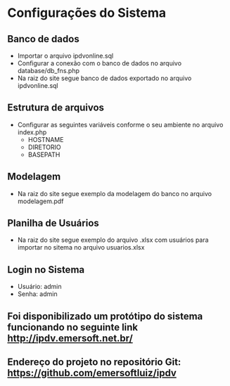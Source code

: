 # Configurações do Sistema

## Banco de dados

* Importar o arquivo ipdvonline.sql
* Configurar a conexão com o banco de dados no arquivo database/db_fns.php
* Na raiz do site segue banco de dados exportado no arquivo ipdvonline.sql

## Estrutura de arquivos
* Configurar as seguintes variáveis conforme o seu ambiente no arquivo index.php
  - HOSTNAME
  - DIRETORIO
  - BASEPATH
  
## Modelagem
* Na raiz do site segue exemplo da modelagem do banco no arquivo modelagem.pdf

## Planilha de Usuários
* Na raiz do site segue exemplo do arquivo .xlsx com usuários para importar no sitema no arquivo usuarios.xlsx

## Login no Sistema
* Usuário: admin
* Senha: admin

## Foi disponibilizado um protótipo do sistema funcionando no seguinte link http://ipdv.emersoft.net.br/

## Endereço do projeto no repositório Git: https://github.com/emersoftluiz/ipdv




